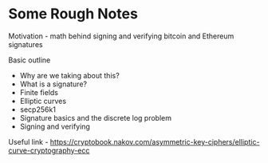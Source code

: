 # Some Rough Notes

Motivation - math behind signing and verifying bitcoin and Ethereum signatures

Basic outline

* Why are we taking about this?
* What is a signature?
* Finite fields
* Elliptic curves
* secp256k1
* Signature basics and the discrete log problem
* Signing and verifying

Useful link - https://cryptobook.nakov.com/asymmetric-key-ciphers/elliptic-curve-cryptography-ecc


